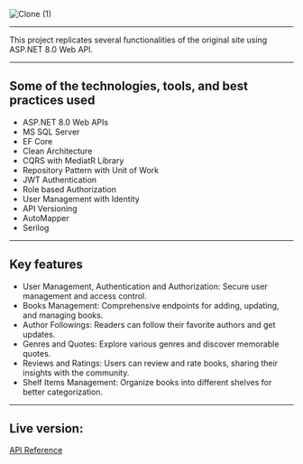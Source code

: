 ![Clone (1)](https://github.com/user-attachments/assets/3f20b17e-77a2-447b-a959-7de0a7c87dc7)

---

This project replicates several functionalities of the original site using ASP.NET 8.0 Web API. 

---

## Some of the technologies, tools, and best practices used

- ASP.NET 8.0 Web APIs
- MS SQL Server
- EF Core
- Clean Architecture
- CQRS with MediatR Library
- Repository Pattern with Unit of Work
- JWT Authentication
- Role based Authorization
- User Management with Identity
- API Versioning
- AutoMapper
- Serilog
---

## Key features

- User Management, Authentication and Authorization: Secure user management and access control. 
- Books Management: Comprehensive endpoints for adding, updating, and managing books. 
- Author Followings: Readers can follow their favorite authors and get updates. 
- Genres and Quotes: Explore various genres and discover memorable quotes. 
- Reviews and Ratings: Users can review and rate books, sharing their insights with the community. 
- Shelf Items Management: Organize books into different shelves for better categorization.
---

## Live version:

[API Reference](http://goodreads-clone.runasp.net/swagger)
